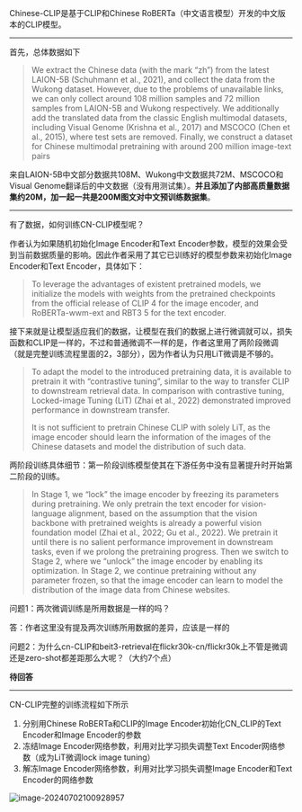Chinese-CLIP是基于CLIP和Chinese RoBERTa（中文语言模型）开发的中文版本的CLIP模型。

---

首先，总体数据如下

> We extract the Chinese data (with the mark “zh”) from the latest LAION-5B (Schuhmann et al., 2021), and collect the data from the Wukong dataset. However, due to the problems of unavailable links, we can only collect around 108 million samples and 72 million samples from LAION-5B and Wukong respectively. We additionally add the translated data from the classic English multimodal datasets, including Visual Genome (Krishna et al., 2017) and MSCOCO (Chen et al., 2015), where test sets are removed. Finally, we construct a dataset for Chinese multimodal pretraining with around 200 million image-text pairs

来自LAION-5B中文部分数据共108M、Wukong中文数据共72M、MSCOCO和Visual Genome翻译后的中文数据（没有用测试集）。**并且添加了内部高质量数据集约20M，加一起一共是200M图文对中文预训练数据集**。

---

有了数据，如何训练CN-CLIP模型呢？

作者认为如果随机初始化Image Encoder和Text Encoder参数，模型的效果会受到当前数据质量的影响。因此作者采用了其它已训练好的模型参数来初始化Image Encoder和Text Encoder，具体如下：

> To leverage the advantages of existent pretrained models, we initialize the models with weights from the pretrained checkpoints from the official release of CLIP 4 for the image encoder, and RoBERTa-wwm-ext and RBT3 5 for the text encoder.

接下来就是让模型适应我们的数据，让模型在我们的数据上进行微调就可以，损失函数和CLIP是一样的，不过和普通微调不一样的是，作者这里用了两阶段微调（就是完整训练流程里面的2，3部分），因为作者认为只用LiT微调是不够的。

> To adapt the model to the introduced pretraining data, it is available to pretrain it with “contrastive tuning”, similar to the way to transfer CLIP to downstream retrieval data. In comparison with contrastive tuning, Locked-image Tuning (LiT) (Zhai et al., 2022) demonstrated improved performance in downstream transfer.
>
> It is not sufficient to pretrain Chinese CLIP with solely LiT, as the image encoder should learn the information of the images of the Chinese datasets and model the distribution of such data.

两阶段训练具体细节：第一阶段训练模型使其在下游任务中没有显著提升时开始第二阶段的训练。

> In Stage 1, we “lock” the image encoder by freezing its parameters during pretraining. We only pretrain the text encoder for vision-language alignment, based on the assumption that the vision backbone with pretrained weights is already a powerful vision foundation model (Zhai et al., 2022; Gu et al., 2022). We pretrain it until there is no salient performance improvement in downstream tasks, even if we prolong the pretraining progress. Then we switch to Stage 2, where we “unlock” the image encoder by enabling its optimization. In Stage 2, we continue pretraining without any parameter frozen, so that the image encoder can learn to model the distribution of the image data from Chinese websites.

问题1：两次微调训练是所用数据是一样的吗？

答：作者这里没有提及两次训练所用数据的差异，应该是一样的

问题2：为什么cn-CLIP和beit3-retrieval在flickr30k-cn/flickr30k上不管是微调还是zero-shot都差距那么大呢？（大约7个点）

**待回答**

---

CN-CLIP完整的训练流程如下所示

1. 分别用Chinese RoBERTa和CLIP的Image Encoder初始化CN_CLIP的Text Encoder和Image Encoder的参数
2. 冻结Image Encoder网络参数，利用对比学习损失调整Text Encoder网络参数（成为LiT微调lock image tuning）
3. 解冻Image Encoder网络参数，利用对比学习损失调整Image Encoder和Text Encoder的网络参数

![image-20240702100928957](https://cdn.jsdelivr.net/gh/airainday/blogimage@main/image-20240702100928957.png)




